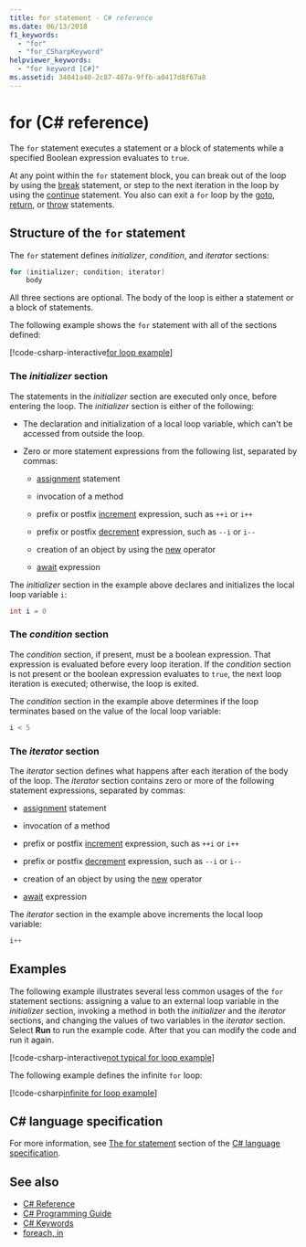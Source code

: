 ```yaml
---
title: for statement - C# reference
ms.date: 06/13/2018
f1_keywords:
  - "for"
  - "for_CSharpKeyword"
helpviewer_keywords:
  - "for keyword [C#]"
ms.assetid: 34041a40-2c87-467a-9ffb-a0417d8f67a8
---
```

# for (C# reference)

The `for` statement executes a statement or a block of statements while a specified Boolean expression evaluates to `true`.

At any point within the `for` statement block, you can break out of the loop by using the [break](break.md) statement, or step to the next iteration in the loop by using the [continue](continue.md) statement. You also can exit a `for` loop by the [goto](goto.md), [return](return.md), or [throw](throw.md) statements.

## Structure of the `for` statement

The `for` statement defines *initializer*, *condition*, and *iterator* sections:

```csharp
for (initializer; condition; iterator)
    body
```

All three sections are optional. The body of the loop is either a statement or a block of statements.

The following example shows the `for` statement with all of the sections defined:

[!code-csharp-interactive[for loop example](~/samples/snippets/csharp/keywords/IterationKeywordsExamples.cs#5)]

### The *initializer* section

The statements in the *initializer* section are executed only once, before entering the loop. The *initializer* section is either of the following:

- The declaration and initialization of a local loop variable, which can't be accessed from outside the loop.

- Zero or more statement expressions from the following list, separated by commas:

  - [assignment](../operators/assignment-operator.md) statement

  - invocation of a method

  - prefix or postfix [increment](../operators/arithmetic-operators.md#increment-operator-) expression, such as `++i` or `i++`

  - prefix or postfix [decrement](../operators/arithmetic-operators.md#decrement-operator---) expression, such as `--i` or `i--`

  - creation of an object by using the [new](../operators/new-operator.md) operator

  - [await](../operators/await.md) expression

The *initializer* section in the example above declares and initializes the local loop variable `i`:

```csharp
int i = 0
```

### The *condition* section

The *condition* section, if present, must be a boolean expression. That expression is evaluated before every loop iteration. If the *condition* section is not present or the boolean expression evaluates to `true`, the next loop iteration is executed; otherwise, the loop is exited.

The *condition* section in the example above determines if the loop terminates based on the value of the local loop variable:

```csharp
i < 5
```

### The *iterator* section

The *iterator* section defines what happens after each iteration of the body of the loop. The *iterator* section contains zero or more of the following statement expressions, separated by commas:

- [assignment](../operators/assignment-operator.md) statement

- invocation of a method

- prefix or postfix [increment](../operators/arithmetic-operators.md#increment-operator-) expression, such as `++i` or `i++`

- prefix or postfix [decrement](../operators/arithmetic-operators.md#decrement-operator---) expression, such as `--i` or `i--`

- creation of an object by using the [new](../operators/new-operator.md) operator

- [await](../operators/await.md) expression

The *iterator* section in the example above increments the local loop variable:

```csharp
i++
```

## Examples

The following example illustrates several less common usages of the `for` statement sections: assigning a value to an external loop variable in the *initializer* section, invoking a method in both the *initializer* and the *iterator* sections, and changing the values of two variables in the *iterator* section. Select **Run** to run the example code. After that you can modify the code and run it again.

[!code-csharp-interactive[not typical for loop example](~/samples/snippets/csharp/keywords/IterationKeywordsExamples.cs#6)]

The following example defines the infinite `for` loop:

[!code-csharp[infinite for loop example](~/samples/snippets/csharp/keywords/IterationKeywordsExamples.cs#7)]

## C# language specification

For more information, see [The for statement](~/_csharplang/spec/statements.md#the-for-statement) section of the [C# language specification](/dotnet/csharp/language-reference/language-specification/introduction).

## See also

- [C# Reference](../index.md)
- [C# Programming Guide](../../programming-guide/index.md)
- [C# Keywords](index.md)
- [foreach, in](foreach-in.md)
